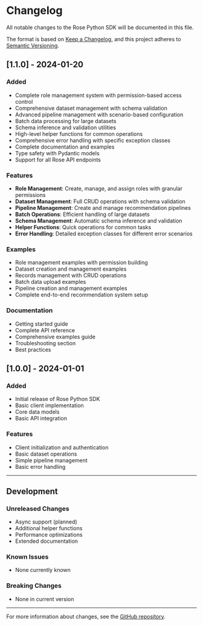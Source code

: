 # Changelog

All notable changes to the Rose Python SDK will be documented in this file.

The format is based on [Keep a Changelog](https://keepachangelog.com/en/1.0.0/),
and this project adheres to [Semantic Versioning](https://semver.org/spec/v2.0.0.html).

## [1.1.0] - 2024-01-20

### Added
- Complete role management system with permission-based access control
- Comprehensive dataset management with schema validation
- Advanced pipeline management with scenario-based configuration
- Batch data processing for large datasets
- Schema inference and validation utilities
- High-level helper functions for common operations
- Comprehensive error handling with specific exception classes
- Complete documentation and examples
- Type safety with Pydantic models
- Support for all Rose API endpoints

### Features
- **Role Management**: Create, manage, and assign roles with granular permissions
- **Dataset Management**: Full CRUD operations with schema validation
- **Pipeline Management**: Create and manage recommendation pipelines
- **Batch Operations**: Efficient handling of large datasets
- **Schema Management**: Automatic schema inference and validation
- **Helper Functions**: Quick operations for common tasks
- **Error Handling**: Detailed exception classes for different error scenarios

### Examples
- Role management examples with permission building
- Dataset creation and management examples
- Records management with CRUD operations
- Batch data upload examples
- Pipeline creation and management examples
- Complete end-to-end recommendation system setup

### Documentation
- Getting started guide
- Complete API reference
- Comprehensive examples guide
- Troubleshooting section
- Best practices

## [1.0.0] - 2024-01-01

### Added
- Initial release of Rose Python SDK
- Basic client implementation
- Core data models
- Basic API integration

### Features
- Client initialization and authentication
- Basic dataset operations
- Simple pipeline management
- Basic error handling

---

## Development

### Unreleased Changes
- Async support (planned)
- Additional helper functions
- Performance optimizations
- Extended documentation

### Known Issues
- None currently known

### Breaking Changes
- None in current version

---

For more information about changes, see the [GitHub repository](https://github.com/your-org/rose-python-sdk).
